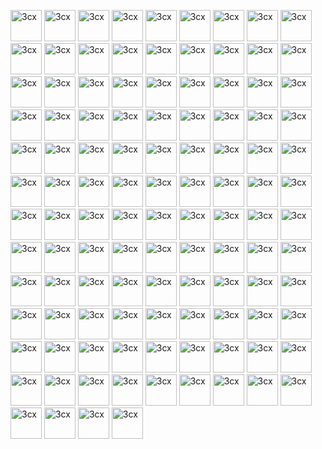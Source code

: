 <a href="https://raw.githubusercontent.com/Jas-SinghFSU/homepage-dracula/main/Dracula%20Icons/actual.png"><img src="https://raw.githubusercontent.com/Jas-SinghFSU/homepage-dracula/main/Dracula%20Icons/actual.png" alt="3cx" height="50"></a>     <a href="https://raw.githubusercontent.com/Jas-SinghFSU/homepage-dracula/main/Dracula%20Icons/adguardhome.png"><img src="https://raw.githubusercontent.com/Jas-SinghFSU/homepage-dracula/main/Dracula%20Icons/adguardhome.png" alt="3cx" height="50"></a>     <a href="https://raw.githubusercontent.com/Jas-SinghFSU/homepage-dracula/main/Dracula%20Icons/adminer.png"><img src="https://raw.githubusercontent.com/Jas-SinghFSU/homepage-dracula/main/Dracula%20Icons/adminer.png" alt="3cx" height="50"></a>     <a href="https://raw.githubusercontent.com/Jas-SinghFSU/homepage-dracula/main/Dracula%20Icons/airsonic.png"><img src="https://raw.githubusercontent.com/Jas-SinghFSU/homepage-dracula/main/Dracula%20Icons/airsonic.png" alt="3cx" height="50"></a>     <a href="https://raw.githubusercontent.com/Jas-SinghFSU/homepage-dracula/main/Dracula%20Icons/alarmpi.png"><img src="https://raw.githubusercontent.com/Jas-SinghFSU/homepage-dracula/main/Dracula%20Icons/alarmpi.png" alt="3cx" height="50"></a>     <a href="https://raw.githubusercontent.com/Jas-SinghFSU/homepage-dracula/main/Dracula%20Icons/alltube.png"><img src="https://raw.githubusercontent.com/Jas-SinghFSU/homepage-dracula/main/Dracula%20Icons/alltube.png" alt="3cx" height="50"></a>     <a href="https://raw.githubusercontent.com/Jas-SinghFSU/homepage-dracula/main/Dracula%20Icons/alma.png"><img src="https://raw.githubusercontent.com/Jas-SinghFSU/homepage-dracula/main/Dracula%20Icons/alma.png" alt="3cx" height="50"></a>     <a href="https://raw.githubusercontent.com/Jas-SinghFSU/homepage-dracula/main/Dracula%20Icons/amazon.png"><img src="https://raw.githubusercontent.com/Jas-SinghFSU/homepage-dracula/main/Dracula%20Icons/amazon.png" alt="3cx" height="50"></a>     <a href="https://raw.githubusercontent.com/Jas-SinghFSU/homepage-dracula/main/Dracula%20Icons/amcrest.png"><img src="https://raw.githubusercontent.com/Jas-SinghFSU/homepage-dracula/main/Dracula%20Icons/amcrest.png" alt="3cx" height="50"></a>     <a href="https://raw.githubusercontent.com/Jas-SinghFSU/homepage-dracula/main/Dracula%20Icons/ampache.png"><img src="https://raw.githubusercontent.com/Jas-SinghFSU/homepage-dracula/main/Dracula%20Icons/ampache.png" alt="3cx" height="50"></a>     <a href="https://raw.githubusercontent.com/Jas-SinghFSU/homepage-dracula/main/Dracula%20Icons/anonaddy.png"><img src="https://raw.githubusercontent.com/Jas-SinghFSU/homepage-dracula/main/Dracula%20Icons/anonaddy.png" alt="3cx" height="50"></a>     <a href="https://raw.githubusercontent.com/Jas-SinghFSU/homepage-dracula/main/Dracula%20Icons/ansible.png"><img src="https://raw.githubusercontent.com/Jas-SinghFSU/homepage-dracula/main/Dracula%20Icons/ansible.png" alt="3cx" height="50"></a>     <a href="https://raw.githubusercontent.com/Jas-SinghFSU/homepage-dracula/main/Dracula%20Icons/argocd.png"><img src="https://raw.githubusercontent.com/Jas-SinghFSU/homepage-dracula/main/Dracula%20Icons/argocd.png" alt="3cx" height="50"></a>     <a href="https://raw.githubusercontent.com/Jas-SinghFSU/homepage-dracula/main/Dracula%20Icons/ariang.png"><img src="https://raw.githubusercontent.com/Jas-SinghFSU/homepage-dracula/main/Dracula%20Icons/ariang.png" alt="3cx" height="50"></a>     <a href="https://raw.githubusercontent.com/Jas-SinghFSU/homepage-dracula/main/Dracula%20Icons/assetgrid.png"><img src="https://raw.githubusercontent.com/Jas-SinghFSU/homepage-dracula/main/Dracula%20Icons/assetgrid.png" alt="3cx" height="50"></a>     <a href="https://raw.githubusercontent.com/Jas-SinghFSU/homepage-dracula/main/Dracula%20Icons/audiobookshelf.png"><img src="https://raw.githubusercontent.com/Jas-SinghFSU/homepage-dracula/main/Dracula%20Icons/audiobookshelf.png" alt="3cx" height="50"></a>     <a href="https://raw.githubusercontent.com/Jas-SinghFSU/homepage-dracula/main/Dracula%20Icons/authelia.png"><img src="https://raw.githubusercontent.com/Jas-SinghFSU/homepage-dracula/main/Dracula%20Icons/authelia.png" alt="3cx" height="50"></a>     <a href="https://raw.githubusercontent.com/Jas-SinghFSU/homepage-dracula/main/Dracula%20Icons/authentik.png"><img src="https://raw.githubusercontent.com/Jas-SinghFSU/homepage-dracula/main/Dracula%20Icons/authentik.png" alt="3cx" height="50"></a>     <a href="https://raw.githubusercontent.com/Jas-SinghFSU/homepage-dracula/main/Dracula%20Icons/autobrr.png"><img src="https://raw.githubusercontent.com/Jas-SinghFSU/homepage-dracula/main/Dracula%20Icons/autobrr.png" alt="3cx" height="50"></a>     <a href="https://raw.githubusercontent.com/Jas-SinghFSU/homepage-dracula/main/Dracula%20Icons/azuracast.png"><img src="https://raw.githubusercontent.com/Jas-SinghFSU/homepage-dracula/main/Dracula%20Icons/azuracast.png" alt="3cx" height="50"></a>     <a href="https://raw.githubusercontent.com/Jas-SinghFSU/homepage-dracula/main/Dracula%20Icons/babybuddy.png"><img src="https://raw.githubusercontent.com/Jas-SinghFSU/homepage-dracula/main/Dracula%20Icons/babybuddy.png" alt="3cx" height="50"></a>     <a href="https://raw.githubusercontent.com/Jas-SinghFSU/homepage-dracula/main/Dracula%20Icons/bazarr.png"><img src="https://raw.githubusercontent.com/Jas-SinghFSU/homepage-dracula/main/Dracula%20Icons/bazarr.png" alt="3cx" height="50"></a>     <a href="https://raw.githubusercontent.com/Jas-SinghFSU/homepage-dracula/main/Dracula%20Icons/bookstack.png"><img src="https://raw.githubusercontent.com/Jas-SinghFSU/homepage-dracula/main/Dracula%20Icons/bookstack.png" alt="3cx" height="50"></a>     <a href="https://raw.githubusercontent.com/Jas-SinghFSU/homepage-dracula/main/Dracula%20Icons/browserless.png"><img src="https://raw.githubusercontent.com/Jas-SinghFSU/homepage-dracula/main/Dracula%20Icons/browserless.png" alt="3cx" height="50"></a>     <a href="https://raw.githubusercontent.com/Jas-SinghFSU/homepage-dracula/main/Dracula%20Icons/caddy.png"><img src="https://raw.githubusercontent.com/Jas-SinghFSU/homepage-dracula/main/Dracula%20Icons/caddy.png" alt="3cx" height="50"></a>     <a href="https://raw.githubusercontent.com/Jas-SinghFSU/homepage-dracula/main/Dracula%20Icons/cadvisor.png"><img src="https://raw.githubusercontent.com/Jas-SinghFSU/homepage-dracula/main/Dracula%20Icons/cadvisor.png" alt="3cx" height="50"></a>     <a href="https://raw.githubusercontent.com/Jas-SinghFSU/homepage-dracula/main/Dracula%20Icons/calibreweb.png"><img src="https://raw.githubusercontent.com/Jas-SinghFSU/homepage-dracula/main/Dracula%20Icons/calibreweb.png" alt="3cx" height="50"></a>     <a href="https://raw.githubusercontent.com/Jas-SinghFSU/homepage-dracula/main/Dracula%20Icons/cert-manager.png"><img src="https://raw.githubusercontent.com/Jas-SinghFSU/homepage-dracula/main/Dracula%20Icons/cert-manager.png" alt="3cx" height="50"></a>     <a href="https://raw.githubusercontent.com/Jas-SinghFSU/homepage-dracula/main/Dracula%20Icons/changedetection.png"><img src="https://raw.githubusercontent.com/Jas-SinghFSU/homepage-dracula/main/Dracula%20Icons/changedetection.png" alt="3cx" height="50"></a>     <a href="https://raw.githubusercontent.com/Jas-SinghFSU/homepage-dracula/main/Dracula%20Icons/chevereto.png"><img src="https://raw.githubusercontent.com/Jas-SinghFSU/homepage-dracula/main/Dracula%20Icons/chevereto.png" alt="3cx" height="50"></a>     <a href="https://raw.githubusercontent.com/Jas-SinghFSU/homepage-dracula/main/Dracula%20Icons/chronograf.png"><img src="https://raw.githubusercontent.com/Jas-SinghFSU/homepage-dracula/main/Dracula%20Icons/chronograf.png" alt="3cx" height="50"></a>     <a href="https://raw.githubusercontent.com/Jas-SinghFSU/homepage-dracula/main/Dracula%20Icons/cinny.png"><img src="https://raw.githubusercontent.com/Jas-SinghFSU/homepage-dracula/main/Dracula%20Icons/cinny.png" alt="3cx" height="50"></a>     <a href="https://raw.githubusercontent.com/Jas-SinghFSU/homepage-dracula/main/Dracula%20Icons/gitbook.png"><img src="https://raw.githubusercontent.com/Jas-SinghFSU/homepage-dracula/main/Dracula%20Icons/gitbook.png" alt="3cx" height="50"></a>     <a href="https://raw.githubusercontent.com/Jas-SinghFSU/homepage-dracula/main/Dracula%20Icons/gitea.png"><img src="https://raw.githubusercontent.com/Jas-SinghFSU/homepage-dracula/main/Dracula%20Icons/gitea.png" alt="3cx" height="50"></a>     <a href="https://raw.githubusercontent.com/Jas-SinghFSU/homepage-dracula/main/Dracula%20Icons/github.png"><img src="https://raw.githubusercontent.com/Jas-SinghFSU/homepage-dracula/main/Dracula%20Icons/github.png" alt="3cx" height="50"></a>     <a href="https://raw.githubusercontent.com/Jas-SinghFSU/homepage-dracula/main/Dracula%20Icons/gluetun.png"><img src="https://raw.githubusercontent.com/Jas-SinghFSU/homepage-dracula/main/Dracula%20Icons/gluetun.png" alt="3cx" height="50"></a>     <a href="https://raw.githubusercontent.com/Jas-SinghFSU/homepage-dracula/main/Dracula%20Icons/gmail.png"><img src="https://raw.githubusercontent.com/Jas-SinghFSU/homepage-dracula/main/Dracula%20Icons/gmail.png" alt="3cx" height="50"></a>     <a href="https://raw.githubusercontent.com/Jas-SinghFSU/homepage-dracula/main/Dracula%20Icons/goaccess.png"><img src="https://raw.githubusercontent.com/Jas-SinghFSU/homepage-dracula/main/Dracula%20Icons/goaccess.png" alt="3cx" height="50"></a>     <a href="https://raw.githubusercontent.com/Jas-SinghFSU/homepage-dracula/main/Dracula%20Icons/gogs.png"><img src="https://raw.githubusercontent.com/Jas-SinghFSU/homepage-dracula/main/Dracula%20Icons/gogs.png" alt="3cx" height="50"></a>     <a href="https://raw.githubusercontent.com/Jas-SinghFSU/homepage-dracula/main/Dracula%20Icons/grafana.png"><img src="https://raw.githubusercontent.com/Jas-SinghFSU/homepage-dracula/main/Dracula%20Icons/grafana.png" alt="3cx" height="50"></a>     <a href="https://raw.githubusercontent.com/Jas-SinghFSU/homepage-dracula/main/Dracula%20Icons/homeassistant.png"><img src="https://raw.githubusercontent.com/Jas-SinghFSU/homepage-dracula/main/Dracula%20Icons/homeassistant.png" alt="3cx" height="50"></a>     <a href="https://raw.githubusercontent.com/Jas-SinghFSU/homepage-dracula/main/Dracula%20Icons/homepage.png"><img src="https://raw.githubusercontent.com/Jas-SinghFSU/homepage-dracula/main/Dracula%20Icons/homepage.png" alt="3cx" height="50"></a>     <a href="https://raw.githubusercontent.com/Jas-SinghFSU/homepage-dracula/main/Dracula%20Icons/hulu.png"><img src="https://raw.githubusercontent.com/Jas-SinghFSU/homepage-dracula/main/Dracula%20Icons/hulu.png" alt="3cx" height="50"></a>     <a href="https://raw.githubusercontent.com/Jas-SinghFSU/homepage-dracula/main/Dracula%20Icons/immich.png"><img src="https://raw.githubusercontent.com/Jas-SinghFSU/homepage-dracula/main/Dracula%20Icons/immich.png" alt="3cx" height="50"></a>     <a href="https://raw.githubusercontent.com/Jas-SinghFSU/homepage-dracula/main/Dracula%20Icons/jellyfin.png"><img src="https://raw.githubusercontent.com/Jas-SinghFSU/homepage-dracula/main/Dracula%20Icons/jellyfin.png" alt="3cx" height="50"></a>     <a href="https://raw.githubusercontent.com/Jas-SinghFSU/homepage-dracula/main/Dracula%20Icons/jenkins.png"><img src="https://raw.githubusercontent.com/Jas-SinghFSU/homepage-dracula/main/Dracula%20Icons/jenkins.png" alt="3cx" height="50"></a>     <a href="https://raw.githubusercontent.com/Jas-SinghFSU/homepage-dracula/main/Dracula%20Icons/kaizoku.png"><img src="https://raw.githubusercontent.com/Jas-SinghFSU/homepage-dracula/main/Dracula%20Icons/kaizoku.png" alt="3cx" height="50"></a>     <a href="https://raw.githubusercontent.com/Jas-SinghFSU/homepage-dracula/main/Dracula%20Icons/kavita.png"><img src="https://raw.githubusercontent.com/Jas-SinghFSU/homepage-dracula/main/Dracula%20Icons/kavita.png" alt="3cx" height="50"></a>     <a href="https://raw.githubusercontent.com/Jas-SinghFSU/homepage-dracula/main/Dracula%20Icons/kutt.png"><img src="https://raw.githubusercontent.com/Jas-SinghFSU/homepage-dracula/main/Dracula%20Icons/kutt.png" alt="3cx" height="50"></a>     <a href="https://raw.githubusercontent.com/Jas-SinghFSU/homepage-dracula/main/Dracula%20Icons/libreddit.png"><img src="https://raw.githubusercontent.com/Jas-SinghFSU/homepage-dracula/main/Dracula%20Icons/libreddit.png" alt="3cx" height="50"></a>     <a href="https://raw.githubusercontent.com/Jas-SinghFSU/homepage-dracula/main/Dracula%20Icons/linkding.png"><img src="https://raw.githubusercontent.com/Jas-SinghFSU/homepage-dracula/main/Dracula%20Icons/linkding.png" alt="3cx" height="50"></a>     <a href="https://raw.githubusercontent.com/Jas-SinghFSU/homepage-dracula/main/Dracula%20Icons/lychee.png"><img src="https://raw.githubusercontent.com/Jas-SinghFSU/homepage-dracula/main/Dracula%20Icons/lychee.png" alt="3cx" height="50"></a>     <a href="https://raw.githubusercontent.com/Jas-SinghFSU/homepage-dracula/main/Dracula%20Icons/mailcow.png"><img src="https://raw.githubusercontent.com/Jas-SinghFSU/homepage-dracula/main/Dracula%20Icons/mailcow.png" alt="3cx" height="50"></a>     <a href="https://raw.githubusercontent.com/Jas-SinghFSU/homepage-dracula/main/Dracula%20Icons/maxroll.png"><img src="https://raw.githubusercontent.com/Jas-SinghFSU/homepage-dracula/main/Dracula%20Icons/maxroll.png" alt="3cx" height="50"></a>     <a href="https://raw.githubusercontent.com/Jas-SinghFSU/homepage-dracula/main/Dracula%20Icons/mealie.png"><img src="https://raw.githubusercontent.com/Jas-SinghFSU/homepage-dracula/main/Dracula%20Icons/mealie.png" alt="3cx" height="50"></a>     <a href="https://raw.githubusercontent.com/Jas-SinghFSU/homepage-dracula/main/Dracula%20Icons/metube.png"><img src="https://raw.githubusercontent.com/Jas-SinghFSU/homepage-dracula/main/Dracula%20Icons/metube.png" alt="3cx" height="50"></a>     <a href="https://raw.githubusercontent.com/Jas-SinghFSU/homepage-dracula/main/Dracula%20Icons/microsoftoutlook.png"><img src="https://raw.githubusercontent.com/Jas-SinghFSU/homepage-dracula/main/Dracula%20Icons/microsoftoutlook.png" alt="3cx" height="50"></a>     <a href="https://raw.githubusercontent.com/Jas-SinghFSU/homepage-dracula/main/Dracula%20Icons/netflix.png"><img src="https://raw.githubusercontent.com/Jas-SinghFSU/homepage-dracula/main/Dracula%20Icons/netflix.png" alt="3cx" height="50"></a>     <a href="https://raw.githubusercontent.com/Jas-SinghFSU/homepage-dracula/main/Dracula%20Icons/nextcloud.png"><img src="https://raw.githubusercontent.com/Jas-SinghFSU/homepage-dracula/main/Dracula%20Icons/nextcloud.png" alt="3cx" height="50"></a>     <a href="https://raw.githubusercontent.com/Jas-SinghFSU/homepage-dracula/main/Dracula%20Icons/nexusmods.png"><img src="https://raw.githubusercontent.com/Jas-SinghFSU/homepage-dracula/main/Dracula%20Icons/nexusmods.png" alt="3cx" height="50"></a>     <a href="https://raw.githubusercontent.com/Jas-SinghFSU/homepage-dracula/main/Dracula%20Icons/nginxproxymanager.png"><img src="https://raw.githubusercontent.com/Jas-SinghFSU/homepage-dracula/main/Dracula%20Icons/nginxproxymanager.png" alt="3cx" height="50"></a>     <a href="https://raw.githubusercontent.com/Jas-SinghFSU/homepage-dracula/main/Dracula%20Icons/opengist.png"><img src="https://raw.githubusercontent.com/Jas-SinghFSU/homepage-dracula/main/Dracula%20Icons/opengist.png" alt="3cx" height="50"></a>     <a href="https://raw.githubusercontent.com/Jas-SinghFSU/homepage-dracula/main/Dracula%20Icons/overseerr.png"><img src="https://raw.githubusercontent.com/Jas-SinghFSU/homepage-dracula/main/Dracula%20Icons/overseerr.png" alt="3cx" height="50"></a>     <a href="https://raw.githubusercontent.com/Jas-SinghFSU/homepage-dracula/main/Dracula%20Icons/photonix.png"><img src="https://raw.githubusercontent.com/Jas-SinghFSU/homepage-dracula/main/Dracula%20Icons/photonix.png" alt="3cx" height="50"></a>     <a href="https://raw.githubusercontent.com/Jas-SinghFSU/homepage-dracula/main/Dracula%20Icons/photoprism.png"><img src="https://raw.githubusercontent.com/Jas-SinghFSU/homepage-dracula/main/Dracula%20Icons/photoprism.png" alt="3cx" height="50"></a>     <a href="https://raw.githubusercontent.com/Jas-SinghFSU/homepage-dracula/main/Dracula%20Icons/picsur.png"><img src="https://raw.githubusercontent.com/Jas-SinghFSU/homepage-dracula/main/Dracula%20Icons/picsur.png" alt="3cx" height="50"></a>     <a href="https://raw.githubusercontent.com/Jas-SinghFSU/homepage-dracula/main/Dracula%20Icons/pihole.png"><img src="https://raw.githubusercontent.com/Jas-SinghFSU/homepage-dracula/main/Dracula%20Icons/pihole.png" alt="3cx" height="50"></a>     <a href="https://raw.githubusercontent.com/Jas-SinghFSU/homepage-dracula/main/Dracula%20Icons/plex.png"><img src="https://raw.githubusercontent.com/Jas-SinghFSU/homepage-dracula/main/Dracula%20Icons/plex.png" alt="3cx" height="50"></a>     <a href="https://raw.githubusercontent.com/Jas-SinghFSU/homepage-dracula/main/Dracula%20Icons/plex2.png"><img src="https://raw.githubusercontent.com/Jas-SinghFSU/homepage-dracula/main/Dracula%20Icons/plex2.png" alt="3cx" height="50"></a>     <a href="https://raw.githubusercontent.com/Jas-SinghFSU/homepage-dracula/main/Dracula%20Icons/portainer.png"><img src="https://raw.githubusercontent.com/Jas-SinghFSU/homepage-dracula/main/Dracula%20Icons/portainer.png" alt="3cx" height="50"></a>     <a href="https://raw.githubusercontent.com/Jas-SinghFSU/homepage-dracula/main/Dracula%20Icons/postgresql.png"><img src="https://raw.githubusercontent.com/Jas-SinghFSU/homepage-dracula/main/Dracula%20Icons/postgresql.png" alt="3cx" height="50"></a>     <a href="https://raw.githubusercontent.com/Jas-SinghFSU/homepage-dracula/main/Dracula%20Icons/prime.png"><img src="https://raw.githubusercontent.com/Jas-SinghFSU/homepage-dracula/main/Dracula%20Icons/prime.png" alt="3cx" height="50"></a>     <a href="https://raw.githubusercontent.com/Jas-SinghFSU/homepage-dracula/main/Dracula%20Icons/primevideo.png"><img src="https://raw.githubusercontent.com/Jas-SinghFSU/homepage-dracula/main/Dracula%20Icons/primevideo.png" alt="3cx" height="50"></a>     <a href="https://raw.githubusercontent.com/Jas-SinghFSU/homepage-dracula/main/Dracula%20Icons/privatebin.png"><img src="https://raw.githubusercontent.com/Jas-SinghFSU/homepage-dracula/main/Dracula%20Icons/privatebin.png" alt="3cx" height="50"></a>     <a href="https://raw.githubusercontent.com/Jas-SinghFSU/homepage-dracula/main/Dracula%20Icons/prometheus.png"><img src="https://raw.githubusercontent.com/Jas-SinghFSU/homepage-dracula/main/Dracula%20Icons/prometheus.png" alt="3cx" height="50"></a>     <a href="https://raw.githubusercontent.com/Jas-SinghFSU/homepage-dracula/main/Dracula%20Icons/prowlarr.png"><img src="https://raw.githubusercontent.com/Jas-SinghFSU/homepage-dracula/main/Dracula%20Icons/prowlarr.png" alt="3cx" height="50"></a>     <a href="https://raw.githubusercontent.com/Jas-SinghFSU/homepage-dracula/main/Dracula%20Icons/proxmox.png"><img src="https://raw.githubusercontent.com/Jas-SinghFSU/homepage-dracula/main/Dracula%20Icons/proxmox.png" alt="3cx" height="50"></a>     <a href="https://raw.githubusercontent.com/Jas-SinghFSU/homepage-dracula/main/Dracula%20Icons/pterodactyl.png"><img src="https://raw.githubusercontent.com/Jas-SinghFSU/homepage-dracula/main/Dracula%20Icons/pterodactyl.png" alt="3cx" height="50"></a>     <a href="https://raw.githubusercontent.com/Jas-SinghFSU/homepage-dracula/main/Dracula%20Icons/pufferpanel.png"><img src="https://raw.githubusercontent.com/Jas-SinghFSU/homepage-dracula/main/Dracula%20Icons/pufferpanel.png" alt="3cx" height="50"></a>     <a href="https://raw.githubusercontent.com/Jas-SinghFSU/homepage-dracula/main/Dracula%20Icons/qbittorrent.png"><img src="https://raw.githubusercontent.com/Jas-SinghFSU/homepage-dracula/main/Dracula%20Icons/qbittorrent.png" alt="3cx" height="50"></a>     <a href="https://raw.githubusercontent.com/Jas-SinghFSU/homepage-dracula/main/Dracula%20Icons/radarr.png"><img src="https://raw.githubusercontent.com/Jas-SinghFSU/homepage-dracula/main/Dracula%20Icons/radarr.png" alt="3cx" height="50"></a>     <a href="https://raw.githubusercontent.com/Jas-SinghFSU/homepage-dracula/main/Dracula%20Icons/readarr.png"><img src="https://raw.githubusercontent.com/Jas-SinghFSU/homepage-dracula/main/Dracula%20Icons/readarr.png" alt="3cx" height="50"></a>     <a href="https://raw.githubusercontent.com/Jas-SinghFSU/homepage-dracula/main/Dracula%20Icons/reddit.png"><img src="https://raw.githubusercontent.com/Jas-SinghFSU/homepage-dracula/main/Dracula%20Icons/reddit.png" alt="3cx" height="50"></a>     <a href="https://raw.githubusercontent.com/Jas-SinghFSU/homepage-dracula/main/Dracula%20Icons/requestrr.png"><img src="https://raw.githubusercontent.com/Jas-SinghFSU/homepage-dracula/main/Dracula%20Icons/requestrr.png" alt="3cx" height="50"></a>     <a href="https://raw.githubusercontent.com/Jas-SinghFSU/homepage-dracula/main/Dracula%20Icons/rsshub.png"><img src="https://raw.githubusercontent.com/Jas-SinghFSU/homepage-dracula/main/Dracula%20Icons/rsshub.png" alt="3cx" height="50"></a>     <a href="https://raw.githubusercontent.com/Jas-SinghFSU/homepage-dracula/main/Dracula%20Icons/rutorrent.png"><img src="https://raw.githubusercontent.com/Jas-SinghFSU/homepage-dracula/main/Dracula%20Icons/rutorrent.png" alt="3cx" height="50"></a>     <a href="https://raw.githubusercontent.com/Jas-SinghFSU/homepage-dracula/main/Dracula%20Icons/sentry.png"><img src="https://raw.githubusercontent.com/Jas-SinghFSU/homepage-dracula/main/Dracula%20Icons/sentry.png" alt="3cx" height="50"></a>     <a href="https://raw.githubusercontent.com/Jas-SinghFSU/homepage-dracula/main/Dracula%20Icons/servarr.png"><img src="https://raw.githubusercontent.com/Jas-SinghFSU/homepage-dracula/main/Dracula%20Icons/servarr.png" alt="3cx" height="50"></a>     <a href="https://raw.githubusercontent.com/Jas-SinghFSU/homepage-dracula/main/Dracula%20Icons/sftpgo.png"><img src="https://raw.githubusercontent.com/Jas-SinghFSU/homepage-dracula/main/Dracula%20Icons/sftpgo.png" alt="3cx" height="50"></a>     <a href="https://raw.githubusercontent.com/Jas-SinghFSU/homepage-dracula/main/Dracula%20Icons/shlink.png"><img src="https://raw.githubusercontent.com/Jas-SinghFSU/homepage-dracula/main/Dracula%20Icons/shlink.png" alt="3cx" height="50"></a>     <a href="https://raw.githubusercontent.com/Jas-SinghFSU/homepage-dracula/main/Dracula%20Icons/sonarr.png"><img src="https://raw.githubusercontent.com/Jas-SinghFSU/homepage-dracula/main/Dracula%20Icons/sonarr.png" alt="3cx" height="50"></a>     <a href="https://raw.githubusercontent.com/Jas-SinghFSU/homepage-dracula/main/Dracula%20Icons/stirlingpdf.png"><img src="https://raw.githubusercontent.com/Jas-SinghFSU/homepage-dracula/main/Dracula%20Icons/stirlingpdf.png" alt="3cx" height="50"></a>     <a href="https://raw.githubusercontent.com/Jas-SinghFSU/homepage-dracula/main/Dracula%20Icons/syncthing.png"><img src="https://raw.githubusercontent.com/Jas-SinghFSU/homepage-dracula/main/Dracula%20Icons/syncthing.png" alt="3cx" height="50"></a>     <a href="https://raw.githubusercontent.com/Jas-SinghFSU/homepage-dracula/main/Dracula%20Icons/synologydsm.png"><img src="https://raw.githubusercontent.com/Jas-SinghFSU/homepage-dracula/main/Dracula%20Icons/synologydsm.png" alt="3cx" height="50"></a>     <a href="https://raw.githubusercontent.com/Jas-SinghFSU/homepage-dracula/main/Dracula%20Icons/tailscale.png"><img src="https://raw.githubusercontent.com/Jas-SinghFSU/homepage-dracula/main/Dracula%20Icons/tailscale.png" alt="3cx" height="50"></a>     <a href="https://raw.githubusercontent.com/Jas-SinghFSU/homepage-dracula/main/Dracula%20Icons/tatulli.png"><img src="https://raw.githubusercontent.com/Jas-SinghFSU/homepage-dracula/main/Dracula%20Icons/tatulli.png" alt="3cx" height="50"></a>     <a href="https://raw.githubusercontent.com/Jas-SinghFSU/homepage-dracula/main/Dracula%20Icons/traefik.png"><img src="https://raw.githubusercontent.com/Jas-SinghFSU/homepage-dracula/main/Dracula%20Icons/traefik.png" alt="3cx" height="50"></a>     <a href="https://raw.githubusercontent.com/Jas-SinghFSU/homepage-dracula/main/Dracula%20Icons/tubearchivist.png"><img src="https://raw.githubusercontent.com/Jas-SinghFSU/homepage-dracula/main/Dracula%20Icons/tubearchivist.png" alt="3cx" height="50"></a>     <a href="https://raw.githubusercontent.com/Jas-SinghFSU/homepage-dracula/main/Dracula%20Icons/ubiquiti.png"><img src="https://raw.githubusercontent.com/Jas-SinghFSU/homepage-dracula/main/Dracula%20Icons/ubiquiti.png" alt="3cx" height="50"></a>     <a href="https://raw.githubusercontent.com/Jas-SinghFSU/homepage-dracula/main/Dracula%20Icons/unraid.png"><img src="https://raw.githubusercontent.com/Jas-SinghFSU/homepage-dracula/main/Dracula%20Icons/unraid.png" alt="3cx" height="50"></a>     <a href="https://raw.githubusercontent.com/Jas-SinghFSU/homepage-dracula/main/Dracula%20Icons/upsnap.png"><img src="https://raw.githubusercontent.com/Jas-SinghFSU/homepage-dracula/main/Dracula%20Icons/upsnap.png" alt="3cx" height="50"></a>     <a href="https://raw.githubusercontent.com/Jas-SinghFSU/homepage-dracula/main/Dracula%20Icons/uptime-kuma.png"><img src="https://raw.githubusercontent.com/Jas-SinghFSU/homepage-dracula/main/Dracula%20Icons/uptime-kuma.png" alt="3cx" height="50"></a>     <a href="https://raw.githubusercontent.com/Jas-SinghFSU/homepage-dracula/main/Dracula%20Icons/vaultwarden.png"><img src="https://raw.githubusercontent.com/Jas-SinghFSU/homepage-dracula/main/Dracula%20Icons/vaultwarden.png" alt="3cx" height="50"></a>     <a href="https://raw.githubusercontent.com/Jas-SinghFSU/homepage-dracula/main/Dracula%20Icons/vikunja.png"><img src="https://raw.githubusercontent.com/Jas-SinghFSU/homepage-dracula/main/Dracula%20Icons/vikunja.png" alt="3cx" height="50"></a>     <a href="https://raw.githubusercontent.com/Jas-SinghFSU/homepage-dracula/main/Dracula%20Icons/vscode.png"><img src="https://raw.githubusercontent.com/Jas-SinghFSU/homepage-dracula/main/Dracula%20Icons/vscode.png" alt="3cx" height="50"></a>     <a href="https://raw.githubusercontent.com/Jas-SinghFSU/homepage-dracula/main/Dracula%20Icons/vuetorrent.png"><img src="https://raw.githubusercontent.com/Jas-SinghFSU/homepage-dracula/main/Dracula%20Icons/vuetorrent.png" alt="3cx" height="50"></a>     <a href="https://raw.githubusercontent.com/Jas-SinghFSU/homepage-dracula/main/Dracula%20Icons/watchtower.png"><img src="https://raw.githubusercontent.com/Jas-SinghFSU/homepage-dracula/main/Dracula%20Icons/watchtower.png" alt="3cx" height="50"></a>     <a href="https://raw.githubusercontent.com/Jas-SinghFSU/homepage-dracula/main/Dracula%20Icons/whisparr.png"><img src="https://raw.githubusercontent.com/Jas-SinghFSU/homepage-dracula/main/Dracula%20Icons/whisparr.png" alt="3cx" height="50"></a>     <a href="https://raw.githubusercontent.com/Jas-SinghFSU/homepage-dracula/main/Dracula%20Icons/wizarr.png"><img src="https://raw.githubusercontent.com/Jas-SinghFSU/homepage-dracula/main/Dracula%20Icons/wizarr.png" alt="3cx" height="50"></a>     <a href="https://raw.githubusercontent.com/Jas-SinghFSU/homepage-dracula/main/Dracula%20Icons/wordpress.png"><img src="https://raw.githubusercontent.com/Jas-SinghFSU/homepage-dracula/main/Dracula%20Icons/wordpress.png" alt="3cx" height="50"></a>     <a href="https://raw.githubusercontent.com/Jas-SinghFSU/homepage-dracula/main/Dracula%20Icons/youtube.png"><img src="https://raw.githubusercontent.com/Jas-SinghFSU/homepage-dracula/main/Dracula%20Icons/youtube.png" alt="3cx" height="50"></a>     <a href="https://raw.githubusercontent.com/Jas-SinghFSU/homepage-dracula/main/Dracula%20Icons/youtubetv.png"><img src="https://raw.githubusercontent.com/Jas-SinghFSU/homepage-dracula/main/Dracula%20Icons/youtubetv.png" alt="3cx" height="50"></a>